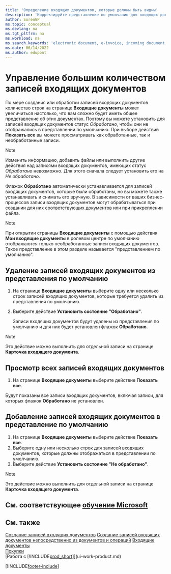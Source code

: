 ```yaml
---
title: 'Определение входящих документов, которые должны быть видны'
description: 'Корректируйте представление по умолчанию для входящих документов, например для электронных счетов, чтобы иметь лучшее представление обработанных и необработанных записей.'
author: SorenGP
ms.topic: conceptual
ms.devlang: na
ms.tgt_pltfrm: na
ms.workload: na
ms.search.keywords: 'electronic document, e-invoice, incoming document, OCR, ecommerce, document exchange, import invoice'
ms.date: 06/14/2022
ms.author: edupont
---
```

# <a name="manage-many-incoming-document-records" />Управление большим количеством записей входящих документов

По мере создания или обработки записей входящих документов количество строк на странице **Входящие документы** может увеличиться настолько, что вам сложно будет иметь общее представление об этих документах. Поэтому вы можете установить для записей входящих документов статус *Обработано*, чтобы они не отображались в представлении по умолчанию. При выборе действий **Показать все** вы можете просматривать как обработанные, так и необработанные записи.

> [!NOTE]  
> Изменить информацию, добавить файлы или выполнить другие действия над записями входящих документов, имеющих статус *Обработано* невозможно. Для этого сначала следует установить его на *Не обработано*.

Флажок **Обработано** автоматически устанавливается для записей входящих документов, которые были обработаны, но вы можете также устанавливать и снимать его вручную. В зависимости от ваших бизнес-процессов записи входящих документов могут обрабатываться при создании для них соответствующих документов или при прикреплении файла.

> [!NOTE]  
> При открытии страницы **Входящие документы** с помощью действия **Мои входящие документы** в ролевом центре по умолчанию отображаются только необработанные записи входящих документов. Такое представление в этом разделе называется "представлением по умолчанию".

## <a name="to-remove-incoming-document-records-from-the-default-view" />Удаление записей входящих документов из представления по умолчанию

1. На странице **Входящие документы** выберите одну или несколько строк записей входящих документов, которые требуется удалить из представления по умолчанию.
2. Выберите действие **Установить состояние "Обработано"**.

    Записи входящих документов будут удалены из представления по умолчанию и для них будет установлен флажок **Обработано**.

> [!NOTE]  
> Это действие можно выполнить для отдельной записи на странице **Карточка входящего документа**.

## <a name="to-view-all-incoming-document-records" />Просмотр всех записей входящих документов

1. На странице **Входящие документы** выберите действие **Показать все**.

Будут показаны все записи входящих документов, включая записи, для которых флажок **Обработано** не установлен.

## <a name="to-add-incoming-document-records-to-the-default-view" />Добавление записей входящих документов в представление по умолчанию

1. На странице **Входящие документы** выберите действие **Показать все**.
2. Выберите одну или несколько строк для записей входящих документов, которые должны отображаться в представлении по умолчанию.
3. Выберите действие **Установить состояние "Не обработано"**.  

> [!NOTE]  
> Это действие можно выполнить для отдельной записи на странице **Карточка входящего документа**.

## <a name="see-related-microsoft-trainingtrainingmodulesincoming-documents-dynamics-365-business-central" />См. соответствующее [обучение Microsoft](/training/modules/incoming-documents-dynamics-365-business-central/)

## <a name="see-also" />См. также
  
[Создание записей входящих документов](across-how-create-income-document-records.md)
[Создание записей входящих документов непосредственно из документов и операций](across-how-connect-disconnect-income-document-records.md)
[Входящие документы](across-income-documents.md)  
[Покупки](purchasing-manage-purchasing.md)  
[Работа с [!INCLUDE[prod_short](includes/prod_short.md)]](ui-work-product.md)


[!INCLUDE[footer-include](includes/footer-banner.md)]
